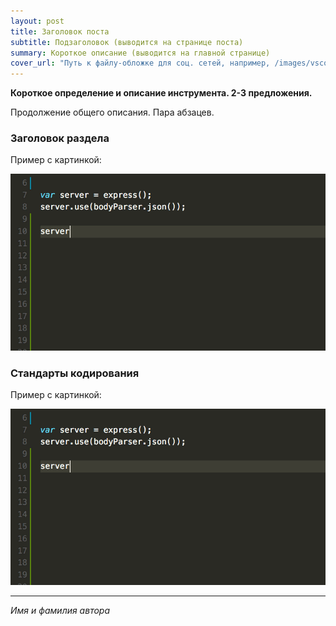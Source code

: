 ```yaml
---
layout: post
title: Заголовок поста
subtitle: Подзаголовок (выводится на странице поста)
summary: Короткое описание (выводится на главной странице)
cover_url: "Путь к файлу-обложке для соц. сетей, например, /images/vscode_eslint.png"
---
```


**Короткое определение и описание инструмента. 2-3 предложения.**

Продолжение общего описания. Пара абзацев.

### Заголовок раздела

Пример с картинкой:

![vs code intellisense](/images/javascript_javascript_intellisense.gif)

### Стандарты кодирования

Пример с картинкой:

![vs code intellisense](/images/javascript_javascript_intellisense.gif)

---

*Имя и фамилия автора*
